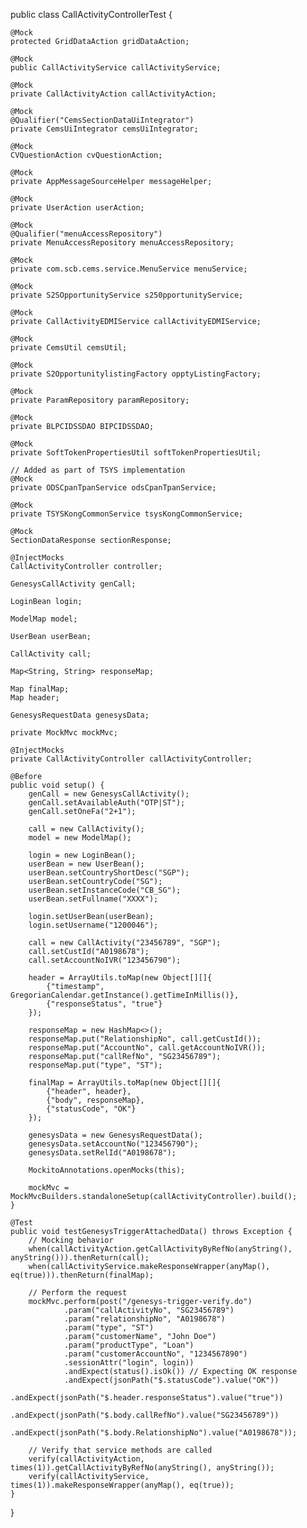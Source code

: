 public class CallActivityControllerTest {

    @Mock
    protected GridDataAction gridDataAction;

    @Mock
    public CallActivityService callActivityService;

    @Mock
    private CallActivityAction callActivityAction;

    @Mock
    @Qualifier("CemsSectionDataUiIntegrator")
    private CemsUiIntegrator cemsUiIntegrator;

    @Mock
    CVQuestionAction cvQuestionAction;

    @Mock
    private AppMessageSourceHelper messageHelper;

    @Mock
    private UserAction userAction;

    @Mock
    @Qualifier("menuAccessRepository")
    private MenuAccessRepository menuAccessRepository;

    @Mock
    private com.scb.cems.service.MenuService menuService;

    @Mock
    private S2SOpportunityService s250pportunityService;

    @Mock
    private CallActivityEDMIService callActivityEDMIService;

    @Mock
    private CemsUtil cemsUtil;

    @Mock
    private S2OpportunitylistingFactory opptyListingFactory;

    @Mock
    private ParamRepository paramRepository;

    @Mock
    private BLPCIDSSDAO BIPCIDSSDAO;

    @Mock
    private SoftTokenPropertiesUtil softTokenPropertiesUtil;

    // Added as part of TSYS implementation
    @Mock
    private ODSCpanTpanService odsCpanTpanService;

    @Mock
    private TSYSKongCommonService tsysKongCommonService;

    @Mock
    SectionDataResponse sectionResponse;

    @InjectMocks
    CallActivityController controller;

    GenesysCallActivity genCall;

    LoginBean login;

    ModelMap model;

    UserBean userBean;

    CallActivity call;

    Map<String, String> responseMap;

    Map finalMap;
    Map header;

    GenesysRequestData genesysData;

    private MockMvc mockMvc;

    @InjectMocks
    private CallActivityController callActivityController;

    @Before
    public void setup() {
        genCall = new GenesysCallActivity();
        genCall.setAvailableAuth("OTP|ST");
        genCall.setOneFa("2+1");

        call = new CallActivity();
        model = new ModelMap();

        login = new LoginBean();
        userBean = new UserBean();
        userBean.setCountryShortDesc("SGP");
        userBean.setCountryCode("SG");
        userBean.setInstanceCode("CB_SG");
        userBean.setFullname("XXXX");

        login.setUserBean(userBean);
        login.setUsername("1200046");

        call = new CallActivity("23456789", "SGP");
        call.setCustId("A0198678");
        call.setAccountNoIVR("123456790");

        header = ArrayUtils.toMap(new Object[][]{
            {"timestamp", GregorianCalendar.getInstance().getTimeInMillis()},
            {"responseStatus", "true"}
        });

        responseMap = new HashMap<>();
        responseMap.put("RelationshipNo", call.getCustId());
        responseMap.put("AccountNo", call.getAccountNoIVR());
        responseMap.put("callRefNo", "SG23456789");
        responseMap.put("type", "ST");

        finalMap = ArrayUtils.toMap(new Object[][]{
            {"header", header},
            {"body", responseMap},
            {"statusCode", "OK"}
        });

        genesysData = new GenesysRequestData();
        genesysData.setAccountNo("123456790");
        genesysData.setRelId("A0198678");

        MockitoAnnotations.openMocks(this);

        mockMvc = MockMvcBuilders.standaloneSetup(callActivityController).build();
    }

    @Test
    public void testGenesysTriggerAttachedData() throws Exception {
        // Mocking behavior
        when(callActivityAction.getCallActivityByRefNo(anyString(), anyString())).thenReturn(call);
        when(callActivityService.makeResponseWrapper(anyMap(), eq(true))).thenReturn(finalMap);

        // Perform the request
        mockMvc.perform(post("/genesys-trigger-verify.do")
                .param("callActivityNo", "SG23456789")
                .param("relationshipNo", "A0198678")
                .param("type", "ST")
                .param("customerName", "John Doe")
                .param("productType", "Loan")
                .param("customerAccountNo", "1234567890")
                .sessionAttr("login", login))
                .andExpect(status().isOk()) // Expecting OK response
                .andExpect(jsonPath("$.statusCode").value("OK"))
                .andExpect(jsonPath("$.header.responseStatus").value("true"))
                .andExpect(jsonPath("$.body.callRefNo").value("SG23456789"))
                .andExpect(jsonPath("$.body.RelationshipNo").value("A0198678"));
        
        // Verify that service methods are called
        verify(callActivityAction, times(1)).getCallActivityByRefNo(anyString(), anyString());
        verify(callActivityService, times(1)).makeResponseWrapper(anyMap(), eq(true));
    }

}
